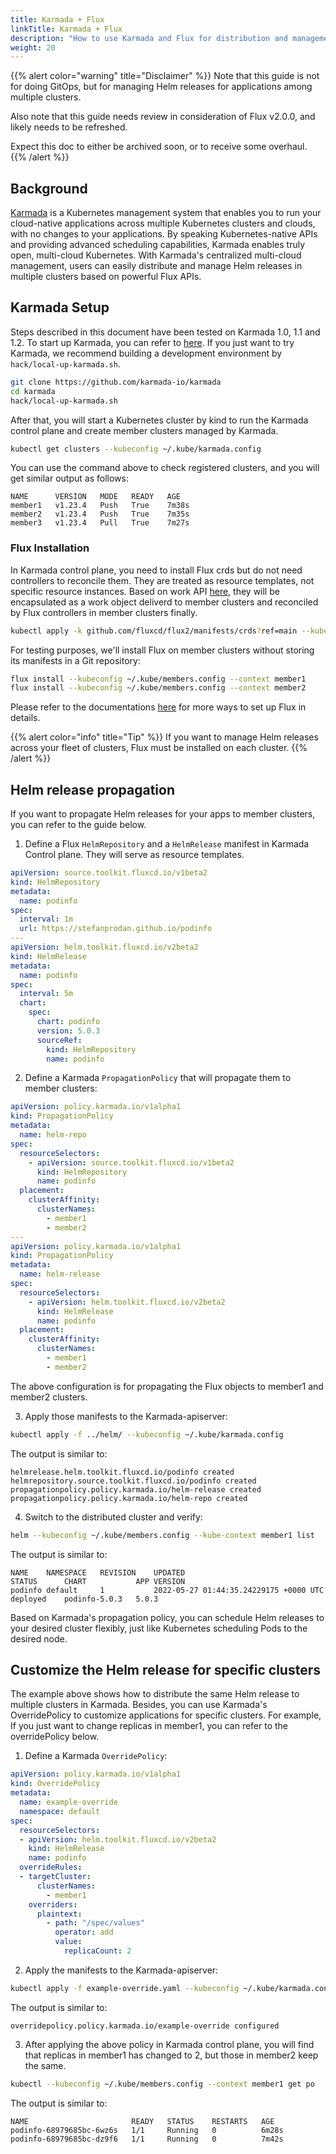 ```yaml
---
title: Karmada + Flux
linkTitle: Karmada + Flux
description: "How to use Karmada and Flux for distribution and management of multi-cluster Flux Helm releases."
weight: 20
---
```


{{% alert color="warning" title="Disclaimer" %}}
Note that this guide is not for doing GitOps, but for managing Helm releases for applications among multiple clusters.

Also note that this guide needs review in consideration of Flux v2.0.0, and likely needs to be refreshed.

Expect this doc to either be archived soon, or to receive some overhaul.
{{% /alert %}}

## Background

[Karmada](https://github.com/karmada-io/karmada) is a Kubernetes management system that enables you to run your cloud-native applications across multiple Kubernetes clusters and clouds, with no changes to your applications. 
By speaking Kubernetes-native APIs and providing advanced scheduling capabilities, Karmada enables truly open, multi-cloud Kubernetes.
With Karmada's centralized multi-cloud management, users can easily distribute and manage Helm releases in multiple clusters based on powerful Flux APIs.

## Karmada Setup

Steps described in this document have been tested on Karmada 1.0, 1.1 and 1.2.
To start up Karmada, you can refer to [here](https://github.com/karmada-io/karmada/blob/master/docs/installation/installation.md).
If you just want to try Karmada, we recommend building a development environment by ```hack/local-up-karmada.sh```.

```sh
git clone https://github.com/karmada-io/karmada
cd karmada
hack/local-up-karmada.sh
```

After that, you will start a Kubernetes cluster by kind to run the Karmada control plane and create member clusters managed by Karmada.

```sh
kubectl get clusters --kubeconfig ~/.kube/karmada.config
```

You can use the command above to check registered clusters, and you will get similar output as follows:

```
NAME      VERSION   MODE   READY   AGE
member1   v1.23.4   Push   True    7m38s
member2   v1.23.4   Push   True    7m35s
member3   v1.23.4   Pull   True    7m27s
```

### Flux Installation 

In Karmada control plane, you need to install Flux crds but do not need controllers to reconcile them. They are treated as resource templates, not specific resource instances. 
Based on work API [here](https://github.com/kubernetes-sigs/work-api), they will be encapsulated as a work object deliverd to member clusters and reconciled by Flux controllers in member clusters finally.

```sh
kubectl apply -k github.com/fluxcd/flux2/manifests/crds?ref=main --kubeconfig ~/.kube/karmada.config
```

For testing purposes, we'll install Flux on member clusters without storing its manifests in a Git repository:

```sh
flux install --kubeconfig ~/.kube/members.config --context member1
flux install --kubeconfig ~/.kube/members.config --context member2
```

Please refer to the documentations [here](/flux/installation/) for more ways to set up Flux in details.

{{% alert color="info" title="Tip" %}}
If you want to manage Helm releases across your fleet of clusters, Flux must be installed on each cluster.
{{% /alert %}}

## Helm release propagation

If you want to propagate Helm releases for your apps to member clusters, you can refer to the guide below.

1. Define a Flux `HelmRepository` and a `HelmRelease` manifest in Karmada Control plane. They will serve as resource templates. 

```yaml
apiVersion: source.toolkit.fluxcd.io/v1beta2
kind: HelmRepository
metadata:
  name: podinfo
spec:
  interval: 1m
  url: https://stefanprodan.github.io/podinfo  
---
apiVersion: helm.toolkit.fluxcd.io/v2beta2
kind: HelmRelease
metadata:
  name: podinfo
spec:
  interval: 5m
  chart:
    spec:
      chart: podinfo
      version: 5.0.3
      sourceRef:
        kind: HelmRepository
        name: podinfo
```

2. Define a Karmada `PropagationPolicy` that will propagate them to member clusters:

```yaml
apiVersion: policy.karmada.io/v1alpha1
kind: PropagationPolicy
metadata:
  name: helm-repo
spec:
  resourceSelectors:
    - apiVersion: source.toolkit.fluxcd.io/v1beta2
      kind: HelmRepository
      name: podinfo
  placement:
    clusterAffinity:
      clusterNames:
        - member1
        - member2
---
apiVersion: policy.karmada.io/v1alpha1
kind: PropagationPolicy
metadata:
  name: helm-release
spec:
  resourceSelectors:
    - apiVersion: helm.toolkit.fluxcd.io/v2beta2
      kind: HelmRelease
      name: podinfo
  placement:
    clusterAffinity:
      clusterNames:
        - member1
        - member2
```

The above configuration is for propagating the Flux objects to member1 and member2 clusters.

3. Apply those manifests to the Karmada-apiserver:

```sh
kubectl apply -f ../helm/ --kubeconfig ~/.kube/karmada.config
```

The output is similar to:

```
helmrelease.helm.toolkit.fluxcd.io/podinfo created
helmrepository.source.toolkit.fluxcd.io/podinfo created
propagationpolicy.policy.karmada.io/helm-release created
propagationpolicy.policy.karmada.io/helm-repo created
```

4. Switch to the distributed cluster and verify:

```sh
helm --kubeconfig ~/.kube/members.config --kube-context member1 list
```

The output is similar to:

```
NAME   	NAMESPACE	REVISION	UPDATED                               	STATUS  	CHART        	APP VERSION
podinfo	default  	1       	2022-05-27 01:44:35.24229175 +0000 UTC	deployed	podinfo-5.0.3	5.0.3
```

Based on Karmada's propagation policy, you can schedule Helm releases to your desired cluster flexibly, just like Kubernetes scheduling Pods to the desired node.

## Customize the Helm release for specific clusters

The example above shows how to distribute the same Helm release to multiple clusters in Karmada. Besides, you can use Karmada's OverridePolicy to customize applications for specific clusters.
For example, If you just want to change replicas in member1, you can refer to the overridePolicy below.

1. Define a Karmada `OverridePolicy`:

```yaml
apiVersion: policy.karmada.io/v1alpha1
kind: OverridePolicy
metadata:
  name: example-override
  namespace: default
spec:
  resourceSelectors:
  - apiVersion: helm.toolkit.fluxcd.io/v2beta2
    kind: HelmRelease
    name: podinfo
  overrideRules:
  - targetCluster:
      clusterNames:
        - member1
    overriders:
      plaintext:
        - path: "/spec/values"
          operator: add
          value:
            replicaCount: 2
```

2. Apply the manifests to the Karmada-apiserver:

```sh
kubectl apply -f example-override.yaml --kubeconfig ~/.kube/karmada.config
```

The output is similar to:

```
overridepolicy.policy.karmada.io/example-override configured
```

3. After applying the above policy in Karmada control plane, you will find that replicas in member1 has changed to 2, but those in member2 keep the same.

```sh
kubectl --kubeconfig ~/.kube/members.config --context member1 get po
```

The output is similar to:

```
NAME                       READY   STATUS    RESTARTS   AGE
podinfo-68979685bc-6wz6s   1/1     Running   0          6m28s
podinfo-68979685bc-dz9f6   1/1     Running   0          7m42s
```
